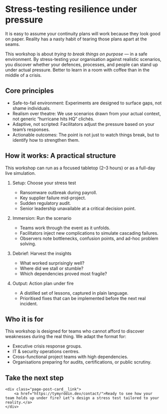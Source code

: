 # Stress-testing resilience under pressure

It is easy to assume your continuity plans will work because they look good on paper. Reality has a nasty habit of 
tearing those plans apart at the seams.  

This workshop is about *trying to break things on purpose* — in a safe environment. By stress-testing your 
organisation against realistic scenarios, you discover whether your defences, processes, and people can stand up 
under actual pressure. Better to learn in a room with coffee than in the middle of a crisis.  

## Core principles

* Safe-to-fail environment: Experiments are designed to surface gaps, not shame individuals.  
* Realism over theatre: We use scenarios drawn from your actual context, not generic “hurricane hits HQ” clichés.  
* Adaptive, not scripted: Facilitators adjust the pressure based on your team’s responses.  
* Actionable outcomes: The point is not just to watch things break, but to identify how to strengthen them.  

## How it works: A practical structure

This workshop can run as a focused tabletop (2–3 hours) or as a full-day live simulation.

1. Setup: Choose your stress test  
   * Ransomware outbreak during payroll.  
   * Key supplier failure mid-project.  
   * Sudden regulatory audit.  
   * Senior leadership unavailable at a critical decision point.  

2. Immersion: Run the scenario  
   * Teams work through the event as it unfolds.  
   * Facilitators inject new complications to simulate cascading failures.  
   * Observers note bottlenecks, confusion points, and ad-hoc problem solving.  

3. Debrief: Harvest the insights  
   * What worked surprisingly well?  
   * Where did we stall or stumble?  
   * Which dependencies proved most fragile?  

4. Output: Action plan under fire  
   * A distilled set of lessons, captured in plain language.  
   * Prioritised fixes that can be implemented before the next real incident.  

## Who it is for

This workshop is designed for teams who cannot afford to discover weaknesses during the real thing. We adapt the format for:  

* Executive crisis response groups.  
* IT & security operations centres.  
* Cross-functional project teams with high dependencies.  
* Organisations preparing for audits, certifications, or public scrutiny.  

## Take the next step

```{raw} html
<div class="page-post-card__link">
    <a href="https://tymyrddin.dev/contact/">Ready to see how your team holds up under fire? Let’s design a stress test tailored to your reality.</a>
</div>
```
